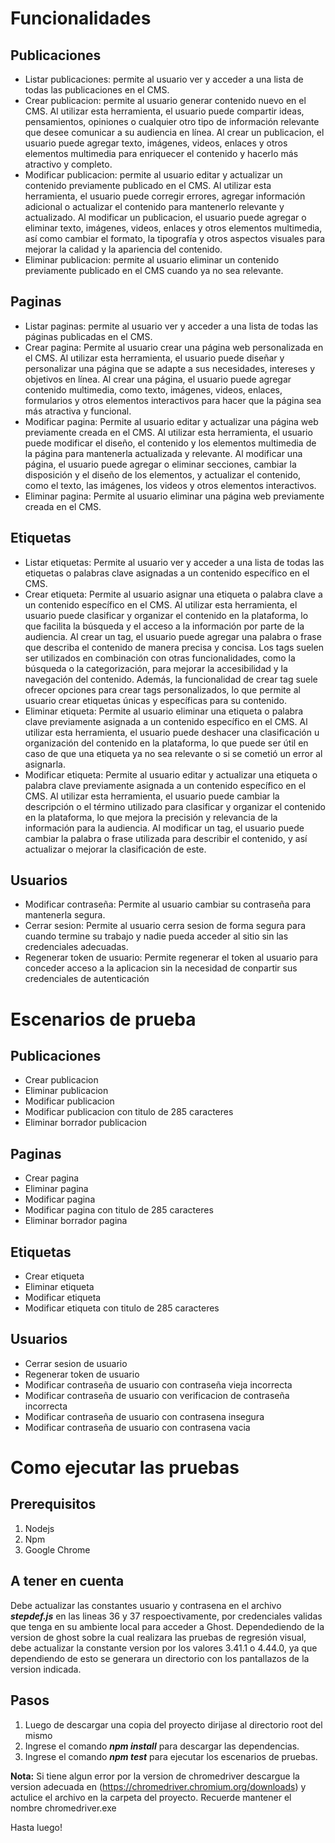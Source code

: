 # Funcionalidades

## Publicaciones

- Listar publicaciones: permite al usuario ver y acceder a una lista de todas las publicaciones en el CMS.
- Crear publicacion: permite al usuario generar contenido nuevo en el CMS. Al utilizar esta herramienta, el usuario
  puede compartir ideas, pensamientos, opiniones o cualquier otro tipo de información relevante que desee comunicar a su
  audiencia en línea. Al crear un publicacion, el usuario puede agregar texto, imágenes, videos, enlaces y otros
  elementos multimedia para enriquecer el contenido y hacerlo más atractivo y completo.
- Modificar publicacion: permite al usuario editar y actualizar un contenido previamente publicado en el CMS. Al
  utilizar esta herramienta, el usuario puede corregir errores, agregar información adicional o actualizar el contenido
  para mantenerlo relevante y actualizado. Al modificar un publicacion, el usuario puede agregar o eliminar texto,
  imágenes, videos, enlaces y otros elementos multimedia, así como cambiar el formato, la tipografía y otros aspectos
  visuales para mejorar la calidad y la apariencia del contenido.
- Eliminar publicacion: permite al usuario eliminar un contenido previamente publicado en el CMS cuando ya no sea
  relevante.

## Paginas

- Listar paginas: permite al usuario ver y acceder a una lista de todas las páginas publicadas en el CMS.
- Crear pagina: Permite al usuario crear una página web personalizada en el CMS. Al utilizar esta herramienta, el
  usuario puede diseñar y personalizar una página que se adapte a sus necesidades, intereses y objetivos en línea. Al
  crear una página, el usuario puede agregar contenido multimedia, como texto, imágenes, videos, enlaces, formularios y
  otros elementos interactivos para hacer que la página sea más atractiva y funcional.
- Modificar pagina: Permite al usuario editar y actualizar una página web previamente creada en el CMS. Al utilizar esta
  herramienta, el usuario puede modificar el diseño, el contenido y los elementos multimedia de la página para
  mantenerla actualizada y relevante. Al modificar una página, el usuario puede agregar o eliminar secciones, cambiar la
  disposición y el diseño de los elementos, y actualizar el contenido, como el texto, las imágenes, los videos y otros
  elementos interactivos.
- Eliminar pagina: Permite al usuario eliminar una página web previamente creada en el CMS.

## Etiquetas

- Listar etiquetas: Permite al usuario ver y acceder a una lista de todas las etiquetas o palabras clave asignadas a un
  contenido específico en el CMS.
- Crear etiqueta: Permite al usuario asignar una etiqueta o palabra clave a un contenido específico en el CMS. Al
  utilizar esta herramienta, el usuario puede clasificar y organizar el contenido en la plataforma, lo que facilita la
  búsqueda y el acceso a la información por parte de la audiencia. Al crear un tag, el usuario puede agregar una palabra
  o frase que describa el contenido de manera precisa y concisa. Los tags suelen ser utilizados en combinación con otras
  funcionalidades, como la búsqueda o la categorización, para mejorar la accesibilidad y la navegación del contenido.
  Además, la funcionalidad de crear tag suele ofrecer opciones para crear tags personalizados, lo que permite al usuario
  crear etiquetas únicas y específicas para su contenido.
- Eliminar etiqueta: Permite al usuario eliminar una etiqueta o palabra clave previamente asignada a un contenido
  específico en el CMS. Al utilizar esta herramienta, el usuario puede deshacer una clasificación u organización del
  contenido en la plataforma, lo que puede ser útil en caso de que una etiqueta ya no sea relevante o si se cometió un
  error al asignarla.
- Modificar etiqueta: Permite al usuario editar y actualizar una etiqueta o palabra clave previamente asignada a un
  contenido específico en el CMS. Al utilizar esta herramienta, el usuario puede cambiar la descripción o el término
  utilizado para clasificar y organizar el contenido en la plataforma, lo que mejora la precisión y relevancia de la
  información para la audiencia. Al modificar un tag, el usuario puede cambiar la palabra o frase utilizada para
  describir el contenido, y así actualizar o mejorar la clasificación de este.

## Usuarios

- Modificar contraseña: Permite al usuario cambiar su contraseña para mantenerla segura.
- Cerrar sesion: Permite al usuario cerra sesion de forma segura para cuando termine su trabajo y nadie pueda acceder al
  sitio sin las credenciales adecuadas.
- Regenerar token de usuario: Permite regenerar el token al usuario para conceder acceso a la aplicacion sin la
  necesidad de conpartir sus credenciales de autenticación

# Escenarios de prueba

## Publicaciones

- Crear publicacion
- Eliminar publicacion
- Modificar publicacion
- Modificar publicacion con titulo de 285 caracteres
- Eliminar borrador publicacion

## Paginas

- Crear pagina
- Eliminar pagina
- Modificar pagina
- Modificar pagina con titulo de 285 caracteres
- Eliminar borrador pagina

## Etiquetas

- Crear etiqueta
- Eliminar etiqueta
- Modificar etiqueta
- Modificar etiqueta con titulo de 285 caracteres

## Usuarios

- Cerrar sesion de usuario
- Regenerar token de usuario
- Modificar contraseña de usuario con contraseña vieja incorrecta
- Modificar contraseña de usuario con verificacion de contraseña incorrecta
- Modificar contraseña de usuario con contrasena insegura
- Modificar contraseña de usuario con contrasena vacia

# Como ejecutar las pruebas
## Prerequisitos
1. Nodejs
2. Npm
3. Google Chrome
## A tener en cuenta
Debe actualizar las constantes usuario y contrasena en el archivo __*stepdef.js*__ en las lineas 36 y 37 respoectivamente, por credenciales validas que tenga en su ambiente local para acceder a Ghost.
Dependediendo de la version de ghost sobre la cual realizara las pruebas de regresión visual, debe actualizar la constante version por los valores 3.41.1 o 4.44.0, ya que dependiendo de esto se generara un directorio con los pantallazos de la version indicada.
## Pasos
1. Luego de descargar una copia del proyecto dirijase al directorio root del mismo
2. Ingrese el comando __*npm install*__ para descargar las dependencias.
3. Ingrese el comando __*npm test*__ para ejecutar los escenarios de pruebas.

__Nota:__ Si tiene algun error por la version de chromedriver descargue la version adecuada en (https://chromedriver.chromium.org/downloads) y actulice el archivo en la carpeta del proyecto. Recuerde mantener el nombre chromedriver.exe

Hasta luego!
